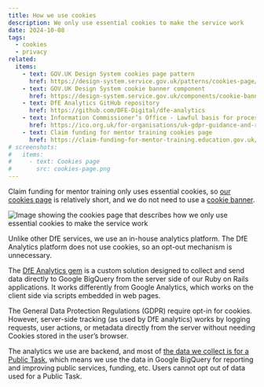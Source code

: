 ```yaml
---
title: How we use cookies
description: We only use essential cookies to make the service work
date: 2024-10-08
tags:
  - cookies
  - privacy
related:
  items:
    - text: GOV.UK Design System cookies page pattern
      href: https://design-system.service.gov.uk/patterns/cookies-page/
    - text: GOV.UK Design System cookie banner component
      href: https://design-system.service.gov.uk/components/cookie-banner/
    - text: DfE Analytics GitHub repository
      href: https://github.com/DFE-Digital/dfe-analytics
    - text: Information Commissioner’s Office - Lawful basis for processing public data
      href: https://ico.org.uk/for-organisations/uk-gdpr-guidance-and-resources/lawful-basis/a-guide-to-lawful-basis/lawful-basis-for-processing/public-task/
    - text: Claim funding for mentor training cookies page
      href: https://claim-funding-for-mentor-training.education.gov.uk/cookies
# screenshots:
#   items:
#     - text: Cookies page
#       src: cookies-page.png
---
```


Claim funding for mentor training only uses essential cookies, so [our cookies page](https://claim-funding-for-mentor-training.education.gov.uk/cookies) is relatively short, and we do not need to use a [cookie banner](https://design-system.service.gov.uk/components/cookie-banner/).

![Image showing the cookies page that describes how we only use essential cookies to make the service work](cookies-page.png "Cookies page")

Unlike other DfE services, we use an in-house analytics platform. The DfE Analytics platform does not use cookies, so an opt-out mechanism is unnecessary.

The [DfE Analytics gem](https://github.com/DFE-Digital/dfe-analytics) is a custom solution designed to collect and send data directly to Google BigQuery from the server side of our Ruby on Rails applications. It works differently from Google Analytics, which works on the client side via scripts embedded in web pages.

The General Data Protection Regulations (GDPR) require opt-in for cookies. However, server-side tracking (as used by DfE analytics) works by logging requests, user actions, or metadata directly from the server without needing Cookies stored in the user’s browser.

The analytics we use are backend, and most of [the data we collect is for a Public Task](https://ico.org.uk/for-organisations/uk-gdpr-guidance-and-resources/lawful-basis/a-guide-to-lawful-basis/lawful-basis-for-processing/public-task/), which means we use the data in Google BigQuery for reporting and improving public services, funding, etc. Users cannot opt out of data used for a Public Task.

